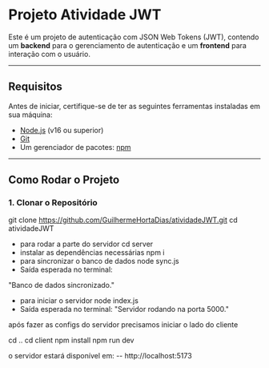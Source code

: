 # Projeto Atividade JWT

Este é um projeto de autenticação com JSON Web Tokens (JWT), contendo um **backend** para o gerenciamento de autenticação e um **frontend** para interação com o usuário.

---

## **Requisitos**

Antes de iniciar, certifique-se de ter as seguintes ferramentas instaladas em sua máquina:

- [Node.js](https://nodejs.org/) (v16 ou superior)
- [Git](https://git-scm.com/)
- Um gerenciador de pacotes: [npm](https://www.npmjs.com/)

---

## **Como Rodar o Projeto**

### 1. Clonar o Repositório

git clone https://github.com/GuilhermeHortaDias/atividadeJWT.git
cd atividadeJWT


- para rodar a parte do servidor
cd server
- instalar as dependências necessárias
npm i
- para sincronizar o banco de dados
node sync.js
- Saída esperada no terminal:

"Banco de dados sincronizado."
- para iniciar o servidor
node index.js
- Saída esperada no terminal:
"Servidor rodando na porta 5000."

após fazer as configs do servidor precisamos iniciar o lado do cliente

cd ..
cd client
npm install
npm run dev

o servidor estará disponível em: 
-- http://localhost:5173



   

